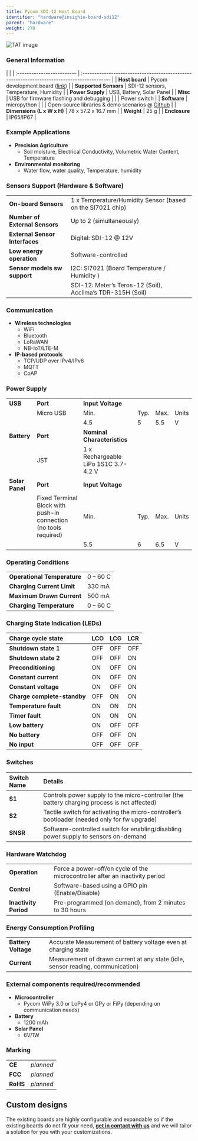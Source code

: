 ```yaml
---
title: Pycom SDI-12 Host Board
identifier: "hardware@insighio-board-sdi12"
parent: "hardware"
weight: 270
---
```


![TAT image](/images/deviceimages/board-sdi12.PNG?width=40pc)

### General Information

|                            |
| :------------------------- | :------------------------------------------------------------------------------------------ |
| **Host board**             | Pycom development board ([link](https://pycom.io/shop/#dev))                                |
| **Supported Sensors**      | SDI-12 sensors, Temperature, Humidity                                                       |
| **Power Supply**           | USB, Battery, Solar Panel                                                                   |
| **Misc**                   | USB for firmware flashing and debugging                                                     |
|                            | Power switch                                                                                |
| **Software**               | micropython                                                                                 |
|                            | Open-source libraries & demo scenarios @ [Github](https://github.com/insighio/insighioNode) |
| **Dimensions (L x W x H)** | 78 x 57.2 x 16.7 mm                                                                         |
| **Weight**                 | 25 g                                                                                        |
| **Enclosure**              | IP65/IP67                                                                                   |

### Example Applications

-   **Precision Agriculture**
    -   Soil moisture, Electrical Conductivity, Volumetric Water Content, Temperature
-   **Environmental monitoring**
    -   Water flow, water quality, Temperature, humidity

### Sensors Support (Hardware & Software)

|                                |                                                            |
| :----------------------------- | :--------------------------------------------------------- |
| **On-board Sensors**           | 1 x Temperature/Humidity Sensor (based on the SI7021 chip) |
| **Number of External Sensors** | Up to 2 (simultaneously)                                   |
| **External Sensor Interfaces** | Digital: SDI-12 @ 12V                                      |
| **Low energy operation**       | Software-controlled                                        |
| **Sensor models sw support**   | I2C: SI7021 (Board Temperature / Humidity )                |
|                                | SDI-12: Meter’s Teros-12 (Soil), Acclima’s TDR-315H (Soil) |

### Communication

-   **Wireless technologies**
    -   WiFi
    -   Bluetooth
    -   LoRaWAN
    -   NB-IoT/LTE-M
-   **IP-based protocols**
    -   TCP/UDP over IPv4/IPv6
    -   MQTT
    -   CoAP

### Power Supply

|                 |                                                                  |                                      |      |      |       |
| --------------- | ---------------------------------------------------------------- | ------------------------------------ | ---- | ---- | ----- |
| **USB**         | **Port**                                                         | **Input Voltage**                    |
|                 | Micro USB                                                        | Min.                                 | Typ. | Max. | Units |
|                 |                                                                  | 4.5                                  | 5    | 5.5  | V     |
| **Battery**     | **Port**                                                         | **Nominal Characteristics**          |
|                 | JST                                                              | 1 x Rechargeable LiPo 1S1C 3.7-4.2 V |
| **Solar Panel** | **Port**                                                         | **Input Voltage**                    |
|                 | Fixed Terminal Block with push-in connection (no tools required) | Min.                                 | Typ. | Max. | Units |
|                 |                                                                  | 5.5                                  | 6    | 6.5  | V     |

### Operating Conditions

|                             |          |
| :-------------------------- | :------- |
| **Operational Temperature** | 0 – 60 C |
| **Charging Current Limit**  | 330 mA   |
| **Maximum Drawn Current**   | 500 mA   |
| **Charging Temperature**    | 0 – 60 C |

### Charging State Indication (LEDs)

| Charge cycle state          | LCO | LCG | LCR |
| :-------------------------- | :-- | :-- | :-- |
| **Shutdown state 1**        | OFF | OFF | OFF |
| **Shutdown state 2**        | OFF | OFF | ON  |
| **Preconditioning**         | ON  | OFF | ON  |
| **Constant current**        | ON  | OFF | ON  |
| **Constant voltage**        | ON  | OFF | ON  |
| **Charge complete-standby** | OFF | ON  | ON  |
| **Temperature fault**       | ON  | ON  | ON  |
| **Timer fault**             | ON  | ON  | ON  |
| **Low battery**             | ON  | OFF | OFF |
| **No battery**              | OFF | OFF | ON  |
| **No input**                | OFF | OFF | OFF |

### Switches

| Switch Name | Details                                                                                      |
| :---------- | :------------------------------------------------------------------------------------------- |
| **S1**      | Controls power supply to the micro-controller (the battery charging process is not affected) |
| **S2**      | Tactile switch for activating the micro-controller’s bootloader (needed only for fw upgrade) |
| **SNSR**    | Software-controlled switch for enabling/disabling power supply to sensors on-demand          |

### Hardware Watchdog

|                       |                                                                              |
| :-------------------- | :--------------------------------------------------------------------------- |
| **Operation**         | Force a power-off/on cycle of the microcontroller after an inactivity period |
| **Control**           | Software-based using a GPIO pin (Enable/Disable)                             |
| **Inactivity Period** | Pre-programmed (on demand), from 2 minutes to 30 hours                       |

### Energy Consumption Profiling

|                     |                                                                                 |
| :------------------ | :------------------------------------------------------------------------------ |
| **Battery Voltage** | Accurate Measurement of battery voltage even at charging state                  |
| **Current**         | Measurement of drawn current at any state (idle, sensor reading, communication) |

### External components required/recommended

-   **Microcontroller**
    -   Pycom WiPy 3.0 or LoPy4 or GPy or FiPy (depending on communication needs)
-   **Battery**
    -   1200 mAh
-   **Solar Panel**
    -   6V/1W

### Marking

|          |           |
| :------- | :-------- |
| **CE**   | _planned_ |
| **FCC**  | _planned_ |
| **RoHS** | _planned_ |

## Custom designs

The existing boards are highly configurable and expandable so if the existing boards do not fit your need, **[get in contact with us](mailto:info@insigh.io)** and we will tailor a solution for you with your customizations.

